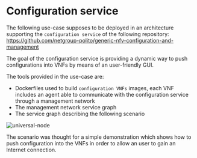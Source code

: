 Configuration service
=================

The following use-case supposes to be deployed in an architecture supporting the `configuration service` of the following repository:
https://github.com/netgroup-polito/generic-nfv-configuration-and-management

The goal of the configuration service is providing a dynamic way to push configurations into VNFs by means of an user-friendly GUI.

The tools provided in the use-case are:

 - Dockerfiles used to build `configuration VNFs` images, each VNF includes an agent able to communicate with the configuration service through a management network
 - The management network service graph
 - The service graph describing the following scenario
 
 ![universal-node](https://raw.githubusercontent.com/netgroup-polito/un-orchestrator/master/images/configuration_demo_scenario.png)

The scenario was thought for  a simple demonstration which shows how to push configuration into the VNFs in order to allow an user to gain an Internet connection.



